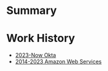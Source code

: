 # Summary

# Work History

- [2023-Now Okta](./2023-now-okta.md)
- [2014-2023 Amazon Web Services](./2014-2023-aws.md)

